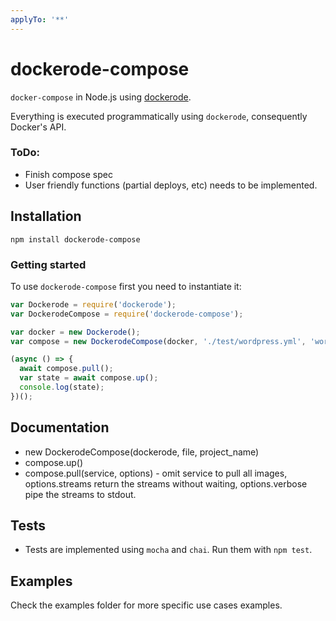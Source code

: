 ```yaml
---
applyTo: '**'
---
```

# dockerode-compose

`docker-compose` in Node.js using [dockerode](https://github.com/apocas/dockerode).

Everything is executed programmatically using `dockerode`, consequently Docker's API.


### ToDo:
* Finish compose spec
* User friendly functions (partial deploys, etc) needs to be implemented.

## Installation

`npm install dockerode-compose`


### Getting started

To use `dockerode-compose` first you need to instantiate it:

``` js
var Dockerode = require('dockerode');
var DockerodeCompose = require('dockerode-compose');

var docker = new Dockerode();
var compose = new DockerodeCompose(docker, './test/wordpress.yml', 'wordpress');

(async () => {
  await compose.pull();
  var state = await compose.up();
  console.log(state);
})();
```

## Documentation
- new DockerodeCompose(dockerode, file, project_name)
- compose.up()
- compose.pull(service, options) - omit service to pull all images, options.streams return the streams without waiting, options.verbose pipe the streams to stdout.

## Tests

 * Tests are implemented using `mocha` and `chai`. Run them with `npm test`.

## Examples

Check the examples folder for more specific use cases examples.
